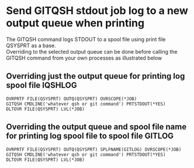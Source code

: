 # Send GITQSH stdout job log to a new output queue when printing
The GITQSH command logs STDOUT to a spool file using print file QSYSPRT as a base.\
Overriding to the selected output queue can be done before calling the GITQSH command from your own processes as illustrated below

## Overriding just the output queue for printing log spool file IQSHLOG
```
OVRPRTF FILE(QSYSPRT) OUTQ(QSYSPRT) OVRSCOPE(*JOB)       
GITQSH CMDLINE('whatever qsh or git command') PRTSTDOUT(*YES)   
DLTOVR FILE(QSYSPRT) LVL(*JOB) 
```
## Overriding the output queue and spool file name for printing log spool file to spool file GITLOG
```
OVRPRTF FILE(QSYSPRT) OUTQ(QSYSPRT) SPLFNAME(GITLOG) OVRSCOPE(*JOB) 
GITQSH CMDLINE('whatever qsh or git command') PRTSTDOUT(*YES)   
DLTOVR FILE(QSYSPRT) LVL(*JOB) 
```
